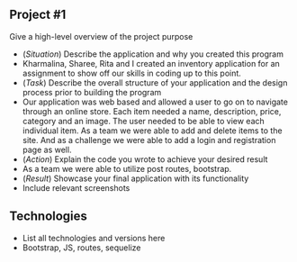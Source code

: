 ## Project #1
Give a high-level overview of the project purpose
- (*Situation*) Describe the application and why you created this program
-  Kharmalina, Sharee, Rita and I created an inventory application for an assignment to show off our skills in coding up to this point.
- (*Task*) Describe the overall structure of your application and the design process prior to building the program
-  Our application was web based and allowed a user to go on to navigate through an online store. Each item needed a name, description, price, category and an image. The user needed to be able to view each individual item. As a team we were able to add and delete items to the site. And as a challenge we were able to add a login and registration page as well.
- (*Action*) Explain the code you wrote to achieve your desired result
-  As a team we were able to utilize post routes, bootstrap. 
- (*Result*) Showcase your final application with its functionality
- Include relevant screenshots

## Technologies
- List all technologies and versions here
- Bootstrap, JS, routes, sequelize


